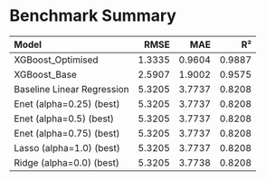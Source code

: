 # Benchmark Summary

| Model | RMSE | MAE | R² |
|:--|--:|--:|--:|
| XGBoost_Optimised | 1.3335 | 0.9604 | 0.9887 |
| XGBoost_Base | 2.5907 | 1.9002 | 0.9575 |
| Baseline Linear Regression | 5.3205 | 3.7737 | 0.8208 |
| Enet (alpha=0.25) (best) | 5.3205 | 3.7737 | 0.8208 |
| Enet (alpha=0.5) (best) | 5.3205 | 3.7737 | 0.8208 |
| Enet (alpha=0.75) (best) | 5.3205 | 3.7737 | 0.8208 |
| Lasso (alpha=1.0) (best) | 5.3205 | 3.7737 | 0.8208 |
| Ridge (alpha=0.0) (best) | 5.3205 | 3.7738 | 0.8208 |
